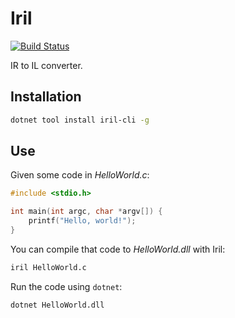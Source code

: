 # Iril

[![Build Status](https://app.bitrise.io/app/215cbf7fe9a1fad5/status.svg?token=K4l3jgu8fAUWcExrQsRTtQ&branch=master)](https://app.bitrise.io/app/215cbf7fe9a1fad5)

IR to IL converter.

## Installation

```sh
dotnet tool install iril-cli -g
```

## Use

Given some code in *HelloWorld.c*:

```c
#include <stdio.h>

int main(int argc, char *argv[]) {
    printf("Hello, world!");
}
```

You can compile that code to *HelloWorld.dll* with Iril:

```sh
iril HelloWorld.c
```

Run the code using `dotnet`:

```sh
dotnet HelloWorld.dll
```
